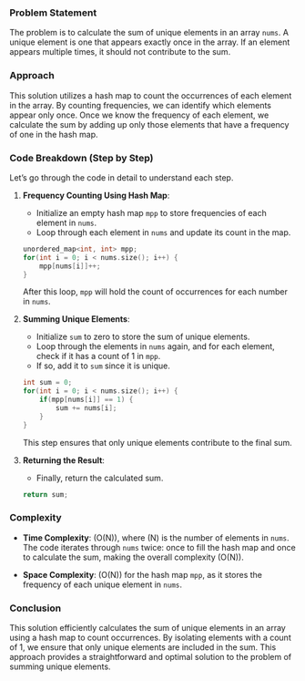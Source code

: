 ### Problem Statement

The problem is to calculate the sum of unique elements in an array `nums`. A unique element is one that appears exactly once in the array. If an element appears multiple times, it should not contribute to the sum.

### Approach

This solution utilizes a hash map to count the occurrences of each element in the array. By counting frequencies, we can identify which elements appear only once. Once we know the frequency of each element, we calculate the sum by adding up only those elements that have a frequency of one in the hash map.

### Code Breakdown (Step by Step)

Let’s go through the code in detail to understand each step.

1. **Frequency Counting Using Hash Map**:
   - Initialize an empty hash map `mpp` to store frequencies of each element in `nums`.
   - Loop through each element in `nums` and update its count in the map.
  
   ```cpp
   unordered_map<int, int> mpp;
   for(int i = 0; i < nums.size(); i++) {
       mpp[nums[i]]++;
   }
   ```
   
   After this loop, `mpp` will hold the count of occurrences for each number in `nums`.

2. **Summing Unique Elements**:
   - Initialize `sum` to zero to store the sum of unique elements.
   - Loop through the elements in `nums` again, and for each element, check if it has a count of 1 in `mpp`.
   - If so, add it to `sum` since it is unique.

   ```cpp
   int sum = 0;
   for(int i = 0; i < nums.size(); i++) {
       if(mpp[nums[i]] == 1) {
           sum += nums[i];
       }
   }
   ```

   This step ensures that only unique elements contribute to the final sum.

3. **Returning the Result**:
   - Finally, return the calculated sum.

   ```cpp
   return sum;
   ```

### Complexity

- **Time Complexity**: \(O(N)\), where \(N\) is the number of elements in `nums`. The code iterates through `nums` twice: once to fill the hash map and once to calculate the sum, making the overall complexity \(O(N)\).
  
- **Space Complexity**: \(O(N)\) for the hash map `mpp`, as it stores the frequency of each unique element in `nums`.

### Conclusion

This solution efficiently calculates the sum of unique elements in an array using a hash map to count occurrences. By isolating elements with a count of 1, we ensure that only unique elements are included in the sum. This approach provides a straightforward and optimal solution to the problem of summing unique elements.